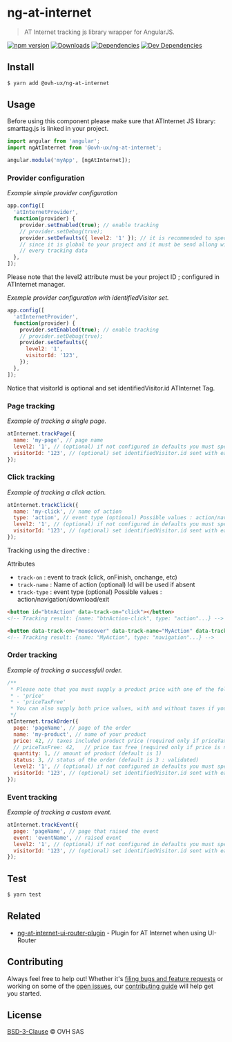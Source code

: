 # ng-at-internet

> AT Internet tracking js library wrapper for AngularJS.

[![npm version](https://badgen.net/npm/v/@ovh-ux/ng-at-internet)](https://www.npmjs.com/package/@ovh-ux/ng-at-internet) [![Downloads](https://badgen.net/npm/dt/@ovh-ux/ng-at-internet)](https://npmjs.com/package/@ovh-ux/ng-at-internet) [![Dependencies](https://badgen.net/david/dep/ovh/manager/packages/components/ng-at-internet)](https://npmjs.com/package/@ovh-ux/ng-at-internet?activeTab=dependencies) [![Dev Dependencies](https://badgen.net/david/dev/ovh/manager/packages/components/ng-at-internet)](https://npmjs.com/package/@ovh-ux/ng-at-internet?activeTab=dependencies)

## Install

```sh
$ yarn add @ovh-ux/ng-at-internet
```

## Usage

Before using this component please make sure that ATInternet JS library: smarttag.js is linked in your project.

```js
import angular from 'angular';
import ngAtInternet from '@ovh-ux/ng-at-internet';

angular.module('myApp', [ngAtInternet]);
```

### Provider configuration

*Example simple provider configuration*

```js
app.config([
  'atInternetProvider',
  function(provider) {
    provider.setEnabled(true); // enable tracking
    // provider.setDebug(true);
    provider.setDefaults({ level2: '1' }); // it is recommended to specify the level2 attribute as a default value
    // since it is global to your project and it must be send allong with
    // every tracking data
  },
]);
```

Please note that the level2 attribute must be your project ID ; configured in ATInternet manager.

*Exemple provider configuration with identifiedVisitor set.*

```js
app.config([
  'atInternetProvider',
  function(provider) {
    provider.setEnabled(true); // enable tracking
    // provider.setDebug(true);
    provider.setDefaults({
      level2: '1',
      visitorId: '123',
    });
  },
]);
```

Notice that visitorId is optional and set identifiedVisitor.id ATInternet Tag.

### Page tracking

*Example of tracking a single page.*

```js
atInternet.trackPage({
  name: 'my-page', // page name
  level2: '1', // (optional) if not configured in defaults you must specify your project id
  visitorId: '123', // (optional) set identifiedVisitor.id sent with each hit
});
```

### Click tracking

*Example of tracking a click action.*

```js
atInternet.trackClick({
  name: 'my-click', // name of action
  type: 'action', // event type (optional) Possible values : action/navigation/download/exit
  level2: '1', // (optional) if not configured in defaults you must specify your project id
  visitorId: '123', // (optional) set identifiedVisitor.id sent with each hit
});
```
Tracking using the directive :

Attributes
- `track-on` : event to track (click, onFinish, onchange, etc)
- `track-name` : Name of action (optional) Id will be used if absent
- `track-type` : event type (optional) Possible values : action/navigation/download/exit

```html
<button id="btnAction" data-track-on="click"></button>
<!-- Tracking result: {name: "btnAction-click", type: "action"...} -->

<button data-track-on="mouseover" data-track-name="MyAction" data-track-type="navigation"></button>
<!-- Tracking result: {name: "MyAction", type: "navigation"...} -->

```

### Order tracking

*Example of tracking a successfull order.*

```js
/**
 * Please note that you must supply a product price with one of the following attributes:
 * - 'price'
 * - 'priceTaxFree'
 * You can also supply both price values, with and without taxes if you want.
 */
atInternet.trackOrder({
  page: 'pageName', // page of the order
  name: 'my-product', // name of your product
  price: 42, // taxes included product price (required only if priceTaxFree is not supplied)
  // priceTaxFree: 42,   // price tax free (required only if price is not supplied)
  quantity: 1, // amount of product (default is 1)
  status: 3, // status of the order (default is 3 : validated)
  level2: '1', // (optional) if not configured in defaults you must specify your project id
  visitorId: '123', // (optional) set identifiedVisitor.id sent with each hit
});
```

### Event tracking

*Example of tracking a custom event.*

```js
atInternet.trackEvent({
  page: 'pageName', // page that raised the event
  event: 'eventName', // raised event
  level2: '1', // (optional) if not configured in defaults you must specify your project id
  visitorId: '123', // (optional) set identifiedVisitor.id sent with each hit
});
```

## Test

```sh
$ yarn test
```

## Related

- [ng-at-internet-ui-router-plugin](https://github.com/ovh/manager/tree/master/packages/components/ng-at-internet-ui-router-plugin) - Plugin for AT Internet when using UI-Router

## Contributing

Always feel free to help out! Whether it's [filing bugs and feature requests](https://github.com/ovh/manager/issues/new) or working on some of the [open issues](https://github.com/ovh/manager/issues), our [contributing guide](https://github.com/ovh/manager/blob/master/CONTRIBUTING.md) will help get you started.

## License

[BSD-3-Clause](LICENSE) © OVH SAS
